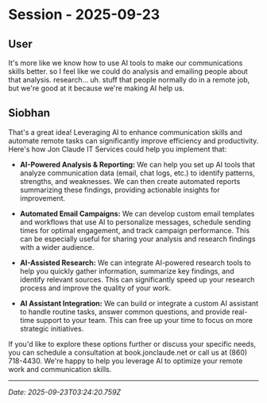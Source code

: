 # Session - 2025-09-23

## User
It's more like we know how to use AI tools to make our communications skills better. so I feel like we could do analysis and emailing people about that analysis. research... uh. stuff that people normally do in a remote job, but we're good at it because we're making AI help us.

## Siobhan
That's a great idea! Leveraging AI to enhance communication skills and automate remote tasks can significantly improve efficiency and productivity. Here's how Jon Claude IT Services could help you implement that:

*   **AI-Powered Analysis & Reporting:** We can help you set up AI tools that analyze communication data (email, chat logs, etc.) to identify patterns, strengths, and weaknesses. We can then create automated reports summarizing these findings, providing actionable insights for improvement.

*   **Automated Email Campaigns:** We can develop custom email templates and workflows that use AI to personalize messages, schedule sending times for optimal engagement, and track campaign performance. This can be especially useful for sharing your analysis and research findings with a wider audience.

*   **AI-Assisted Research:** We can integrate AI-powered research tools to help you quickly gather information, summarize key findings, and identify relevant sources. This can significantly speed up your research process and improve the quality of your work.

*   **AI Assistant Integration:** We can build or integrate a custom AI assistant to handle routine tasks, answer common questions, and provide real-time support to your team. This can free up your time to focus on more strategic initiatives.

If you'd like to explore these options further or discuss your specific needs, you can schedule a consultation at book.jonclaude.net or call us at (860) 718-4430. We're happy to help you leverage AI to optimize your remote work and communication skills.


---
*Date: 2025-09-23T03:24:20.759Z*